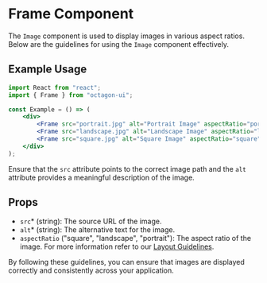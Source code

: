 # Frame Component

The `Image` component is used to display images in various aspect ratios. Below are the guidelines for using the `Image` component effectively.



## Example Usage

```jsx
import React from "react";
import { Frame } from "octagon-ui";

const Example = () => (
    <div>
        <Frame src="portrait.jpg" alt="Portrait Image" aspectRatio="portrait" />
        <Frame src="landscape.jpg" alt="Landscape Image" aspectRatio="landscape" />
        <Frame src="square.jpg" alt="Square Image" aspectRatio="square" />
    </div>
);
```
Ensure that the `src` attribute points to the correct image path and the `alt` attribute provides a meaningful description of the image.

## Props

- `src`* (string): The source URL of the image.
- `alt`* (string): The alternative text for the image.
- `aspectRatio` ("square", "landscape", "portrait"): The aspect ratio of the image. For more information refer to our [Layout Guidelines](../layout.md).

By following these guidelines, you can ensure that images are displayed correctly and consistently across your application.